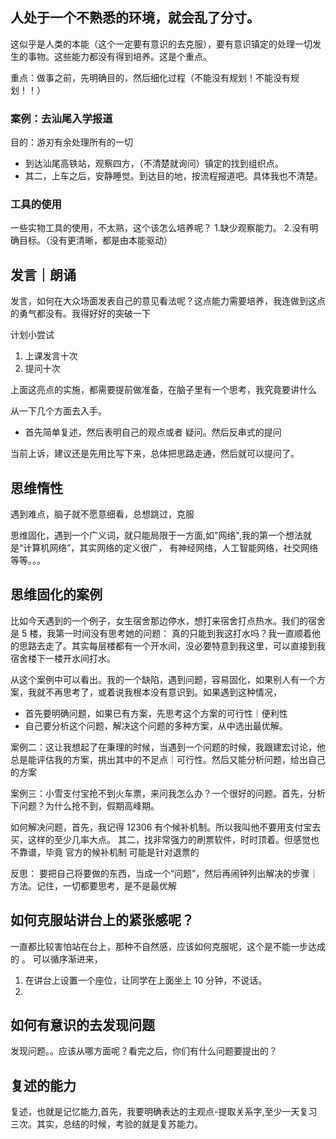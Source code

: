 ## 人处于一个不熟悉的环境，就会乱了分寸。

这似乎是人类的本能（这个一定要有意识的去克服），要有意识镇定的处理一切发生的事物。这些能力都没有得到培养。这是个重点。

重点：做事之前，先明确目的，然后细化过程（不能没有规划！不能没有规划！！）

### 案例：去汕尾入学报道

目的：游刃有余处理所有的一切

- 到达汕尾高铁站，观察四方，（不清楚就询问）镇定的找到组织点。
- 其二，上车之后，安静睡觉。到达目的地，按流程报道吧。具体我也不清楚。

### 工具的使用

一些实物工具的使用，不太熟，这个该怎么培养呢？ 1.缺少观察能力。 2.没有明确目标。（没有更清晰，都是由本能驱动）

## 发言｜朗诵

发言，如何在大众场面发表自己的意见看法呢？这点能力需要培养，我连做到这点的勇气都没有。我得好好的突破一下

计划小尝试

1. 上课发言十次
2. 提问十次

上面这亮点的实施，都需要提前做准备，在脑子里有一个思考，我究竟要讲什么

从一下几个方面去入手。

- 首先简单复述，然后表明自己的观点或者 疑问。然后反串式的提问

当前上诉，建议还是先用比写下来，总体把思路走通，然后就可以提问了。

## 思维惰性

遇到难点，脑子就不愿意细看，总想跳过，克服

思维固化，遇到一个广义词，就只能局限于一方面,如"网络",我的第一个想法就是“计算机网络”，其实网络的定义很广，
有神经网络，人工智能网络，社交网络等等。。。

## 思维固化的案例

比如今天遇到的一个例子，女生宿舍那边停水，想打来宿舍打点热水。我们的宿舍是 5 楼，我第一时间没有思考她的问题： 真的只能到我这打水吗？我一直顺着他的思路去走了。其实每层楼都有一个开水间，没必要特意到我这里，可以直接到我宿舍楼下一楼开水间打水。

从这个案例中可以看出。我的一个缺陷，遇到问题，容易固化，如果别人有一个方案，我就不再思考了，或着说我根本没有意识到。如果遇到这种情况，

- 首先要明确问题，如果已有方案，先思考这个方案的可行性｜便利性
- 自己要分析这个问题，解决这个问题的多种方案，从中选出最优解。

案例二：这让我想起了在秉理的时候，当遇到一个问题的时候，我跟建宏讨论，他总是能评估我的方案，挑出其中的不足点｜可行性。然后又能分析问题，给出自己的方案

案例三：小雪支付宝抢不到火车票，来问我怎么办？一个很好的问题。首先，分析下问题？为什么抢不到，假期高峰期。

如何解决问题，首先，我记得 12306 有个候补机制。所以我叫他不要用支付宝去买，这样的至少几率大点。
其二，找非常强力的刷票软件，时时顶着。但感觉也不靠谱，毕竟 官方的候补机制 可能是针对退票的

反思： 要把自己将要做的东西，当成一个“问题”，然后再闹钟列出解决的步骤｜方法。记住，一切都要思考，是不是最优解

## 如何克服站讲台上的紧张感呢？

一直都比较害怕站在台上，那种不自然感，应该如何克服呢，这个是不能一步达成的 。
可以循序渐进来，

1. 在讲台上设置一个座位，让同学在上面坐上 10 分钟，不说话。
2.

## 如何有意识的去发现问题

发现问题。。应该从哪方面呢？看完之后，你们有什么问题要提出的？

## 复述的能力

复述，也就是记忆能力,首先，我要明确表达的主观点-提取关系字,至少一天复习三次。其实，总结的时候，考验的就是复苏能力。
